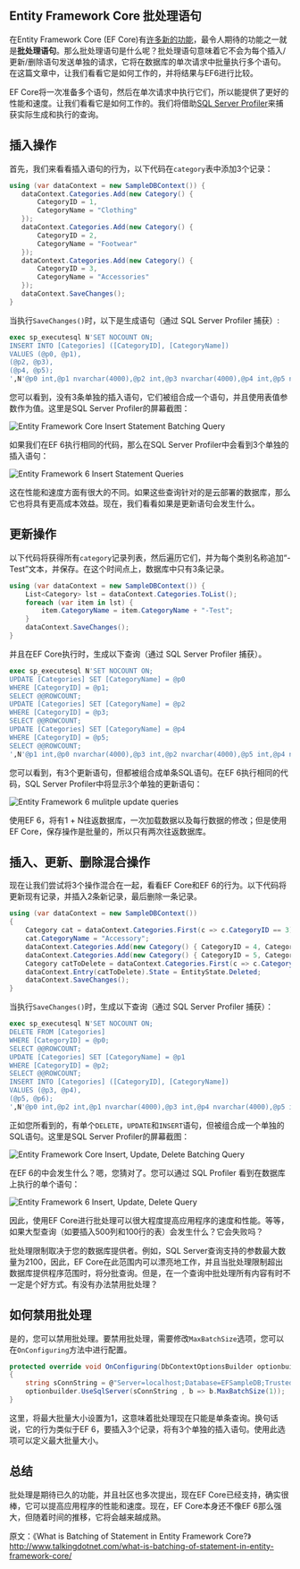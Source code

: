 ## Entity Framework Core 批处理语句

在Entity Framework Core (EF Core)有[许多新的功能](http://www.talkingdotnet.com/summary-whats-new-entity-framework-core/)，最令人期待的功能之一就是**批处理语句**。那么批处理语句是什么呢？批处理语句意味着它不会为每个插入/更新/删除语句发送单独的请求，它将在数据库的单次请求中批量执行多个语句。在这篇文章中，让我们看看它是如何工作的，并将结果与EF6进行比较。

EF Core将一次准备多个语句，然后在单次请求中执行它们，所以能提供了更好的性能和速度。让我们看看它是如何工作的。我们将借助[SQL Server Profiler](https://msdn.microsoft.com/en-us/library/ms181091.aspx)来捕获实际生成和执行的查询。

## 插入操作

首先，我们来看看插入语句的行为，以下代码在`category`表中添加3个记录：

```csharp
using (var dataContext = new SampleDBContext()) {
   dataContext.Categories.Add(new Category() {
       CategoryID = 1,
       CategoryName = "Clothing"
   });
   dataContext.Categories.Add(new Category() {
       CategoryID = 2,
       CategoryName = "Footwear"
   });
   dataContext.Categories.Add(new Category() {
       CategoryID = 3,
       CategoryName = "Accessories"
   });
   dataContext.SaveChanges();
}
```

当执行`SaveChanges()`时，以下是生成语句（通过 SQL Server Profiler 捕获）:

```sql
exec sp_executesql N'SET NOCOUNT ON;
INSERT INTO [Categories] ([CategoryID], [CategoryName])
VALUES (@p0, @p1),
(@p2, @p3),
(@p4, @p5);
',N'@p0 int,@p1 nvarchar(4000),@p2 int,@p3 nvarchar(4000),@p4 int,@p5 nvarchar(4000)',@p0=1,@p1=N'Clothing',@p2=2,@p3=N'Footwear',@p4=3,@p5=N'Accessories'
```

您可以看到，没有3条单独的插入语句，它们被组合成一个语句，并且使用表值参数作为值。这里是SQL Server Profiler的屏幕截图：

![Entity Framework Core Insert Statement Batching Query](E:\Core\GIT学习\CoreMvc_Jenkions\学习文档\图片库\162090-20170727121127993-1633408346.png)

如果我们在EF 6执行相同的代码，那么在SQL Server Profiler中会看到3个单独的插入语句：

![Entity Framework 6 Insert Statement Queries](E:\Core\GIT学习\CoreMvc_Jenkions\学习文档\图片库\162090-20170727121152633-422437203.png)

这在性能和速度方面有很大的不同。如果这些查询针对的是云部署的数据库，那么它也将具有更高成本效益。现在，我们看看如果是更新语句会发生什么。

## 更新操作

以下代码将获得所有`category`记录列表，然后遍历它们，并为每个类别名称追加“-Test”文本，并保存。在这个时间点上，数据库中只有3条记录。

```csharp
using (var dataContext = new SampleDBContext()) {
    List<Category> lst = dataContext.Categories.ToList();
    foreach (var item in lst) {
        item.CategoryName = item.CategoryName + "-Test";
    }
    dataContext.SaveChanges();
}
```

并且在EF Core执行时，生成以下查询（通过 SQL Server Profiler 捕获）。

```sql
exec sp_executesql N'SET NOCOUNT ON;
UPDATE [Categories] SET [CategoryName] = @p0
WHERE [CategoryID] = @p1;
SELECT @@ROWCOUNT;
UPDATE [Categories] SET [CategoryName] = @p2
WHERE [CategoryID] = @p3;
SELECT @@ROWCOUNT;
UPDATE [Categories] SET [CategoryName] = @p4
WHERE [CategoryID] = @p5;
SELECT @@ROWCOUNT;
',N'@p1 int,@p0 nvarchar(4000),@p3 int,@p2 nvarchar(4000),@p5 int,@p4 nvarchar(4000)',@p1=1,@p0=N'Clothing-Test',@p3=2,@p2=N'Footwear-Test',@p5=3,@p4=N'Accessories-Test'
```

您可以看到，有3个更新语句，但都被组合成单条SQL语句。在EF 6执行相同的代码，SQL Server Profiler中将显示3个单独的更新语句：

![Entity Framework 6 mulitple update queries](E:\Core\GIT学习\CoreMvc_Jenkions\学习文档\图片库\162090-20170727121212883-1007906109.png)

使用EF 6，将有1 + N往返数据库，一次加载数据以及每行数据的修改；但是使用EF Core，保存操作是批量的，所以只有两次往返数据库。

## 插入、更新、删除混合操作

现在让我们尝试将3个操作混合在一起，看看EF Core和EF 6的行为。以下代码将更新现有记录，并插入2条新记录，最后删除一条记录。

```csharp
using (var dataContext = new SampleDBContext())
{
    Category cat = dataContext.Categories.First(c => c.CategoryID == 3);
    cat.CategoryName = "Accessory";
    dataContext.Categories.Add(new Category() { CategoryID = 4, CategoryName = "Fragnance" });
    dataContext.Categories.Add(new Category() { CategoryID = 5, CategoryName = "Sports" });
    Category catToDelete = dataContext.Categories.First(c => c.CategoryID == 2);
    dataContext.Entry(catToDelete).State = EntityState.Deleted;
    dataContext.SaveChanges();
}
```

当执行`SaveChanges()`时，生成以下查询（通过 SQL Server Profiler 捕获）：

```sql
exec sp_executesql N'SET NOCOUNT ON;
DELETE FROM [Categories]
WHERE [CategoryID] = @p0;
SELECT @@ROWCOUNT;
UPDATE [Categories] SET [CategoryName] = @p1
WHERE [CategoryID] = @p2;
SELECT @@ROWCOUNT;
INSERT INTO [Categories] ([CategoryID], [CategoryName])
VALUES (@p3, @p4),
(@p5, @p6);
',N'@p0 int,@p2 int,@p1 nvarchar(4000),@p3 int,@p4 nvarchar(4000),@p5 int,@p6 nvarchar(4000)',@p0=2,@p2=3,@p1=N'Accessory',@p3=4,@p4=N'Fragnance',@p5=5,@p6=N'Sports'
```

正如您所看到的，有单个`DELETE`，`UPDATE`和`INSERT`语句，但被组合成一个单独的SQL语句。这里是SQL Server Profiler的屏幕截图：

![Entity Framework Core Insert, Update, Delete Batching Query](E:\Core\GIT学习\CoreMvc_Jenkions\学习文档\图片库\162090-20170727121304727-425466401.png)

在EF 6的中会发生什么？嗯，您猜对了。您可以通过 SQL Profiler 看到在数据库上执行的单个语句：

![Entity Framework 6 Insert, Update, Delete Query](E:\Core\GIT学习\CoreMvc_Jenkions\学习文档\图片库\162090-20170727121341790-30926583.png)

因此，使用EF Core进行批处理可以很大程度提高应用程序的速度和性能。等等，如果大型查询（如要插入500列和100行的表）会发生什么？它会失败吗？

批处理限制取决于您的数据库提供者。例如，SQL Server查询支持的参数最大数量为2100，因此，EF Core在此范围内可以漂亮地工作，并且当批处理限制超出数据库提供程序范围时，将分批查询。但是，在一个查询中批处理所有内容有时不一定是个好方式。有没有办法禁用批处理？

## 如何禁用批处理

是的，您可以禁用批处理。要禁用批处理，需要修改`MaxBatchSize`选项，您可以在`OnConfiguring`方法中进行配置。

```csharp
protected override void OnConfiguring(DbContextOptionsBuilder optionbuilder)
{
    string sConnString = @"Server=localhost;Database=EFSampleDB;Trusted_Connection=true;";
    optionbuilder.UseSqlServer(sConnString , b => b.MaxBatchSize(1));
}
```

这里，将最大批量大小设置为1，这意味着批处理现在只能是单条查询。换句话说，它的行为类似于EF 6，要插入3个记录，将有3个单独的插入语句。使用此选项可以定义最大批量大小。

## 总结

批处理是期待已久的功能，并且社区也多次提出，现在EF Core已经支持，确实很棒，它可以提高应用程序的性能和速度。现在，EF Core本身还不像EF 6那么强大，但随着时间的推移，它将会越来越成熟。

> 

原文：《What is Batching of Statement in Entity Framework Core?》http://www.talkingdotnet.com/what-is-batching-of-statement-in-entity-framework-core/